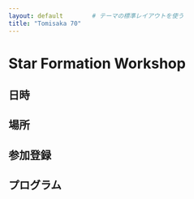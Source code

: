 ```yaml
---
layout: default        # テーマの標準レイアウトを使う
title: "Tomisaka 70"
---
```


# Star Formation Workshop

## 日時

## 場所

## 参加登録

## プログラム
